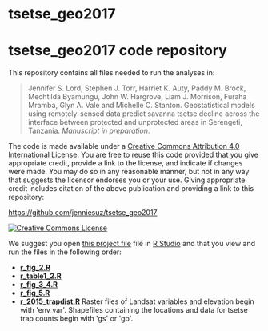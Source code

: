 tsetse_geo2017
=================

# <span xmlns:dct="http://purl.org/dc/terms/" property="dct:title">tsetse_geo2017 code repository</span>

This repository contains all files needed to run the analyses in:

> <span xmlns:cc="http://creativecommons.org/ns#" property="cc:attributionName">Jennifer S. Lord, Stephen J. Torr, Harriet K. Auty, Paddy M. Brock, Mechtilda Byamungu, John W. Hargrove, Liam J. Morrison, Furaha Mramba, Glyn A. Vale and Michelle C. Stanton. Geostatistical models using remotely-sensed data predict savanna tsetse decline across the interface between protected and unprotected areas in Serengeti, Tanzania. *Manuscript in preparation*.

The code is made available under a <a rel="license" href="http://creativecommons.org/licenses/by/4.0/">Creative Commons Attribution 4.0 International License</a>. You are free to reuse this code provided that you give appropriate credit, provide a link to the license, and indicate if changes were made. You may do so in any reasonable manner, but not in any way that suggests the licensor endorses you or your use. Giving appropriate credit includes citation of the above publication and providing a link to this repository:

<a xmlns:dct="http://purl.org/dc/terms/" href="https://github.com/jenniesuz/tsetse_geo2017" rel="dct:source">https://github.com/jenniesuz/tsetse_geo2017</a>

<a rel="license" href="http://creativecommons.org/licenses/by/4.0/"><img alt="Creative Commons License" style="border-width:0" src="https://i.creativecommons.org/l/by/4.0/88x31.png" /></a><br />

We suggest you open [this project file](tsetse_geo2017.Rproj) file in [R Studio](rstudio.org) and that you view and run the files in the following order:
- [**r_fig_2.R**](r_fig_2.R)
- [**r_table1_2.R**](r_table1_2.R)
- [**r_fig_3_4.R**](r_fig_3_4.R) 
- [**r_fig_5.R**](r_fig_5.R)
- [**r_2015_trapdist.R**](r_2015_trapdist.R)
Raster files of Landsat variables and elevation begin with 'env_var'. Shapefiles containing the locations and data for tsetse trap counts begin with 'gs' or 'gp'.

